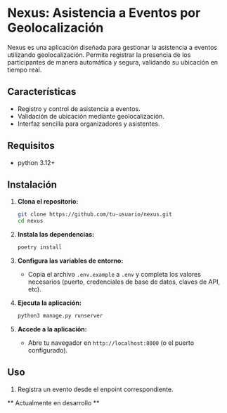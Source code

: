 # Nexus: Asistencia a Eventos por Geolocalización

Nexus es una aplicación diseñada para gestionar la asistencia a eventos utilizando geolocalización. Permite registrar la presencia de los participantes de manera automática y segura, validando su ubicación en tiempo real.

## Características

- Registro y control de asistencia a eventos.
- Validación de ubicación mediante geolocalización.
- Interfaz sencilla para organizadores y asistentes.

## Requisitos

- python 3.12+

## Instalación

1. **Clona el repositorio:**
    ```bash
    git clone https://github.com/tu-usuario/nexus.git
    cd nexus
    ```

2. **Instala las dependencias:**
    ```bash
    poetry install
    ```

3. **Configura las variables de entorno:**
    - Copia el archivo `.env.example` a `.env` y completa los valores necesarios (puerto, credenciales de base de datos, claves de API, etc).

4. **Ejecuta la aplicación:**
    ```bash
    python3 manage.py runserver
    ```

5. **Accede a la aplicación:**
    - Abre tu navegador en `http://localhost:8000` (o el puerto configurado).

## Uso

1. Registra un evento desde el enpoint correspondiente.


** Actualmente en desarrollo **


